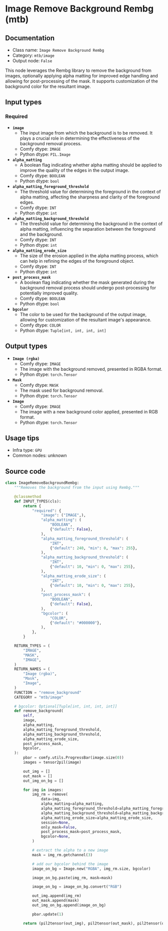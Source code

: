 # Image Remove Background Rembg (mtb)
## Documentation
- Class name: `Image Remove Background Rembg`
- Category: `mtb/image`
- Output node: `False`

This node leverages the Rembg library to remove the background from images, optionally applying alpha matting for improved edge handling and allowing for post-processing of the mask. It supports customization of the background color for the resultant image.
## Input types
### Required
- **`image`**
    - The input image from which the background is to be removed. It plays a crucial role in determining the effectiveness of the background removal process.
    - Comfy dtype: `IMAGE`
    - Python dtype: `PIL.Image`
- **`alpha_matting`**
    - A boolean flag indicating whether alpha matting should be applied to improve the quality of the edges in the output image.
    - Comfy dtype: `BOOLEAN`
    - Python dtype: `bool`
- **`alpha_matting_foreground_threshold`**
    - The threshold value for determining the foreground in the context of alpha matting, affecting the sharpness and clarity of the foreground edges.
    - Comfy dtype: `INT`
    - Python dtype: `int`
- **`alpha_matting_background_threshold`**
    - The threshold value for determining the background in the context of alpha matting, influencing the separation between the foreground and the background.
    - Comfy dtype: `INT`
    - Python dtype: `int`
- **`alpha_matting_erode_size`**
    - The size of the erosion applied in the alpha matting process, which can help in refining the edges of the foreground object.
    - Comfy dtype: `INT`
    - Python dtype: `int`
- **`post_process_mask`**
    - A boolean flag indicating whether the mask generated during the background removal process should undergo post-processing for potentially improved quality.
    - Comfy dtype: `BOOLEAN`
    - Python dtype: `bool`
- **`bgcolor`**
    - The color to be used for the background of the output image, allowing for customization of the resultant image's appearance.
    - Comfy dtype: `COLOR`
    - Python dtype: `Tuple[int, int, int, int]`
## Output types
- **`Image (rgba)`**
    - Comfy dtype: `IMAGE`
    - The image with the background removed, presented in RGBA format.
    - Python dtype: `torch.Tensor`
- **`Mask`**
    - Comfy dtype: `MASK`
    - The mask used for background removal.
    - Python dtype: `torch.Tensor`
- **`Image`**
    - Comfy dtype: `IMAGE`
    - The image with a new background color applied, presented in RGB format.
    - Python dtype: `torch.Tensor`
## Usage tips
- Infra type: `GPU`
- Common nodes: unknown


## Source code
```python
class ImageRemoveBackgroundRembg:
    """Removes the background from the input using Rembg."""

    @classmethod
    def INPUT_TYPES(cls):
        return {
            "required": {
                "image": ("IMAGE",),
                "alpha_matting": (
                    "BOOLEAN",
                    {"default": False},
                ),
                "alpha_matting_foreground_threshold": (
                    "INT",
                    {"default": 240, "min": 0, "max": 255},
                ),
                "alpha_matting_background_threshold": (
                    "INT",
                    {"default": 10, "min": 0, "max": 255},
                ),
                "alpha_matting_erode_size": (
                    "INT",
                    {"default": 10, "min": 0, "max": 255},
                ),
                "post_process_mask": (
                    "BOOLEAN",
                    {"default": False},
                ),
                "bgcolor": (
                    "COLOR",
                    {"default": "#000000"},
                ),
            },
        }

    RETURN_TYPES = (
        "IMAGE",
        "MASK",
        "IMAGE",
    )
    RETURN_NAMES = (
        "Image (rgba)",
        "Mask",
        "Image",
    )
    FUNCTION = "remove_background"
    CATEGORY = "mtb/image"

    # bgcolor: Optional[Tuple[int, int, int, int]]
    def remove_background(
        self,
        image,
        alpha_matting,
        alpha_matting_foreground_threshold,
        alpha_matting_background_threshold,
        alpha_matting_erode_size,
        post_process_mask,
        bgcolor,
    ):
        pbar = comfy.utils.ProgressBar(image.size(0))
        images = tensor2pil(image)

        out_img = []
        out_mask = []
        out_img_on_bg = []

        for img in images:
            img_rm = remove(
                data=img,
                alpha_matting=alpha_matting,
                alpha_matting_foreground_threshold=alpha_matting_foreground_threshold,
                alpha_matting_background_threshold=alpha_matting_background_threshold,
                alpha_matting_erode_size=alpha_matting_erode_size,
                session=None,
                only_mask=False,
                post_process_mask=post_process_mask,
                bgcolor=None,
            )

            # extract the alpha to a new image
            mask = img_rm.getchannel(3)

            # add our bgcolor behind the image
            image_on_bg = Image.new("RGBA", img_rm.size, bgcolor)

            image_on_bg.paste(img_rm, mask=mask)

            image_on_bg = image_on_bg.convert("RGB")

            out_img.append(img_rm)
            out_mask.append(mask)
            out_img_on_bg.append(image_on_bg)

            pbar.update(1)

        return (pil2tensor(out_img), pil2tensor(out_mask), pil2tensor(out_img_on_bg))

```
